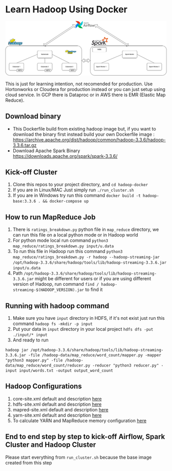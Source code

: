 # Learn Hadoop Using Docker

![Architecture](src/hadoop-spark-airflow-architecture.png)

This is just for learning intention, not recomended for production. Use Hortonworks or Cloudera for production instead or you can just setup using cloud service. In GCP there is Dataproc or in AWS there is EMR (Elastic Map Reduce).

## Download binary

- This Dockerfile build from existing hadoop image but, if you want to download the binary first instead build your own Dockerfile image :
<https://archive.apache.org/dist/hadoop/common/hadoop-3.3.6/hadoop-3.3.6.tar.gz>
- Download Apache Spark Binary <https://downloads.apache.org/spark/spark-3.3.6/>

## Kick-off Cluster

1. Clone this repos to your project directory, and `cd hadoop-docker`
2. If you are in Linux/MAC Just simply run `./run_cluster.sh`
3. If you are in Windows try run this command `docker build -t hadoop-base:3.3.6 . && docker-compose up`

## How to run MapReduce Job

1. There is `ratings_breakdown.py` python file in `map_reduce` directory, we can run this file on a local python mode or in Hadoop world
2. For python mode local run command `python3 map_reduce/ratings_breakdown.py input/u.data`
3. To run this file in Hadoop run this command `python3 map_reduce/ratings_breakdown.py -r hadoop --hadoop-streaming-jar /opt/hadoop-3.3.6/share/hadoop/tools/lib/hadoop-streaming-3.3.6.jar input/u.data`
4. Path `/opt/hadoop-3.3.6/share/hadoop/tools/lib/hadoop-streaming-3.3.6.jar` might be different for users or if you are using different version of Hadoop, run command `find / hadoop-streaming-$(HADOOP_VERSION).jar` to find it

## Running with hadoop command

1. Make sure you have `input` directory in HDFS, if it's not exist just run this command `hadoop fs -mkdir -p input`
2. Put your data in `input` directory in your local project `hdfs dfs -put ./input/* input`
3. And ready to run

```
hadoop jar /opt/hadoop-3.3.6/share/hadoop/tools/lib/hadoop-streaming-3.3.6.jar -file /hadoop-data/map_reduce/word_count/mapper.py -mapper "python3 mapper.py" -file /hadoop-data/map_reduce/word_count/reducer.py -reducer "python3 reducer.py" -input input/words.txt -output output_word_count
```

## Hadoop Configurations

1. core-site.xml default and description [here](https://hadoop.apache.org/docs/r3.3.6/hadoop-project-dist/hadoop-common/core-default.xml)
2. hdfs-site.xml default and description [here](https://hadoop.apache.org/docs/r3.3.6/hadoop-project-dist/hadoop-hdfs/hdfs-default.xml)
3. mapred-site.xml default and description [here](https://hadoop.apache.org/docs/r3.3.6/hadoop-mapreduce-client/hadoop-mapreduce-client-core/mapred-default.xml)
4. yarn-site.xml default and description [here](https://hadoop.apache.org/docs/r3.3.6/hadoop-yarn/hadoop-yarn-common/yarn-default.xml)
5. To calculate YARN and MapReduce memory configuration [here](https://docs.cloudera.com/HDPDocuments/HDP2/HDP-2.0.9.0/bk_installing_manually_book/content/rpm-chap1-11.html)

## End to end step by step to kick-off Airflow, Spark Cluster and Hadoop Cluster

Please start everything from `run_cluster.sh` because the base image created from this step
